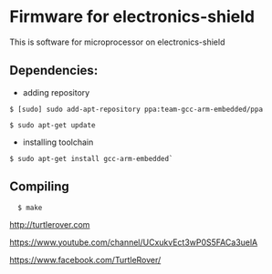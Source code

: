 # Firmware for electronics-shield

This is software for microprocessor on electronics-shield 

## Dependencies:

 * adding repository 
```
$ [sudo] sudo add-apt-repository ppa:team-gcc-arm-embedded/ppa
```

```
$ sudo apt-get update 
```
 * installing toolchain
 
```
$ sudo apt-get install gcc-arm-embedded`
```

## Compiling 

```
  $ make
```

http://turtlerover.com

https://www.youtube.com/channel/UCxukvEct3wP0S5FACa3uelA

https://www.facebook.com/TurtleRover/
